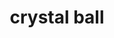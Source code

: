 ---
layout: activities
title: crystal ball
emoji: crystal_ball
permalink: 🔮.html
image: assets/img/3moji/crystal_ball.png
---